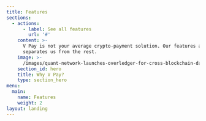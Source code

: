 ```yaml
---
title: Features
sections:
  - actions:
      - label: See all features
        url: '#'
    content: >-
      V Pay is not your average crypto-payment solution. Our features are what
      separates us from the rest.
    image: >-
      /images/quant-network-launches-overledger-for-cross-blockchain-data-interoperability-768x430.jpg
    section_id: hero
    title: Why V Pay?
    type: section_hero
menu:
  main:
    name: Features
    weight: 2
layout: landing
---
```


